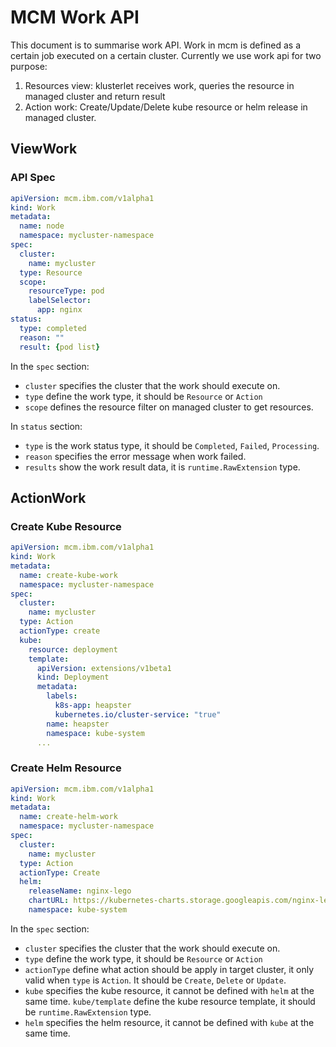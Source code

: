 # MCM Work API

This document is to summarise work API. Work in mcm is defined as a certain job executed on a certain cluster. Currently we use work api for two purpose:

1. Resources view: klusterlet receives work, queries the resource in managed cluster and return result
2. Action work: Create/Update/Delete kube resource or helm release in managed cluster.

## ViewWork

### API Spec

```yaml
apiVersion: mcm.ibm.com/v1alpha1
kind: Work
metadata:
  name: node
  namespace: mycluster-namespace
spec:
  cluster:
    name: mycluster
  type: Resource
  scope:
    resourceType: pod
    labelSelector:
      app: nginx
status:
  type: completed
  reason: ""
  result: {pod list}
```

In the `spec` section:

- `cluster` specifies the cluster that the work should execute on.
- `type` define the work type, it should be `Resource` or `Action`
- `scope` defines the resource filter on managed cluster to get resources.

In `status` section:

- `type` is the work status type, it should be `Completed`, `Failed`, `Processing`.
- `reason` specifies the error message when work failed.
- `results` show the work result data, it is `runtime.RawExtension` type.

## ActionWork

### Create Kube Resource

```yaml
apiVersion: mcm.ibm.com/v1alpha1
kind: Work
metadata:
  name: create-kube-work
  namespace: mycluster-namespace
spec:
  cluster:
    name: mycluster
  type: Action
  actionType: create
  kube:
    resource: deployment
    template:
      apiVersion: extensions/v1beta1
      kind: Deployment
      metadata:
        labels:
          k8s-app: heapster
          kubernetes.io/cluster-service: "true"
        name: heapster
        namespace: kube-system
      ...
```

### Create Helm Resource

```yaml
apiVersion: mcm.ibm.com/v1alpha1
kind: Work
metadata:
  name: create-helm-work
  namespace: mycluster-namespace
spec:
  cluster:
    name: mycluster
  type: Action
  actionType: Create
  helm:
    releaseName: nginx-lego
    chartURL: https://kubernetes-charts.storage.googleapis.com/nginx-lego-0.3.1.tgz
    namespace: kube-system

```

In the `spec` section:

- `cluster` specifies the cluster that the work should execute on.
- `type` define the work type, it should be `Resource` or `Action`
- `actionType` define what action should be apply in target cluster, it only valid when `type` is `Action`. It should be `Create`, `Delete` or `Update`.
- `kube` specifies the kube resource, it cannot be defined with `helm` at the same time. `kube/template` define the kube resource template, it should be `runtime.RawExtension` type.
- `helm` specifies the helm resource, it cannot be defined with `kube` at the same time.
